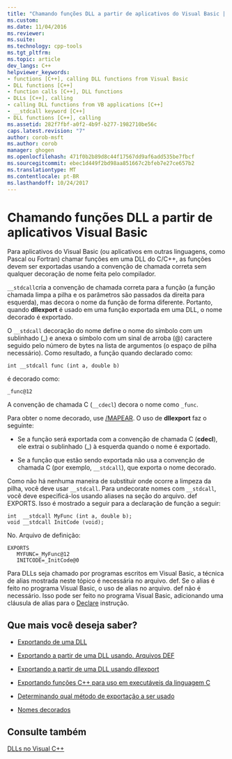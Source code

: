 ```yaml
---
title: "Chamando funções DLL a partir de aplicativos do Visual Basic | Microsoft Docs"
ms.custom: 
ms.date: 11/04/2016
ms.reviewer: 
ms.suite: 
ms.technology: cpp-tools
ms.tgt_pltfrm: 
ms.topic: article
dev_langs: C++
helpviewer_keywords:
- functions [C++], calling DLL functions from Visual Basic
- DLL functions [C++]
- function calls [C++], DLL functions
- DLLs [C++], calling
- calling DLL functions from VB applications [C++]
- __stdcall keyword [C++]
- DLL functions [C++], calling
ms.assetid: 282f7fbf-a0f2-4b9f-b277-1982710be56c
caps.latest.revision: "7"
author: corob-msft
ms.author: corob
manager: ghogen
ms.openlocfilehash: 471f0b2b89d8c44f17567dd9af6add535be7fbcf
ms.sourcegitcommit: ebec1d449f2bd98aa851667c2bfeb7e27ce657b2
ms.translationtype: MT
ms.contentlocale: pt-BR
ms.lasthandoff: 10/24/2017
---
```

# <a name="calling-dll-functions-from-visual-basic-applications"></a>Chamando funções DLL a partir de aplicativos Visual Basic
Para aplicativos do Visual Basic (ou aplicativos em outras linguagens, como Pascal ou Fortran) chamar funções em uma DLL do C/C++, as funções devem ser exportadas usando a convenção de chamada correta sem qualquer decoração de nome feita pelo compilador.  
  
 `__stdcall`cria a convenção de chamada correta para a função (a função chamada limpa a pilha e os parâmetros são passados da direita para esquerda), mas decora o nome da função de forma diferente. Portanto, quando **dllexport** é usado em uma função exportada em uma DLL, o nome decorado é exportado.  
  
 O `__stdcall` decoração do nome define o nome do símbolo com um sublinhado (_) e anexa o símbolo com um sinal de arroba (@) caractere seguido pelo número de bytes na lista de argumentos (o espaço de pilha necessário). Como resultado, a função quando declarado como:  
  
```  
int __stdcall func (int a, double b)  
```  
  
 é decorado como:  
  
```  
_func@12  
```  
  
 A convenção de chamada C (`__cdecl`) decora o nome como `_func`.  
  
 Para obter o nome decorado, use [/MAPEAR](../build/reference/map-generate-mapfile.md). O uso de **dllexport** faz o seguinte:  
  
-   Se a função será exportada com a convenção de chamada C (**cdecl**), ele extrai o sublinhado (_) à esquerda quando o nome é exportado.  
  
-   Se a função que estão sendo exportada não usa a convenção de chamada C (por exemplo, `__stdcall`), que exporta o nome decorado.  
  
 Como não há nenhuma maneira de substituir onde ocorre a limpeza da pilha, você deve usar `__stdcall`. Para undecorate nomes com `__stdcall`, você deve especificá-los usando aliases na seção do arquivo. def EXPORTS. Isso é mostrado a seguir para a declaração de função a seguir:  
  
```  
int  __stdcall MyFunc (int a, double b);  
void __stdcall InitCode (void);  
```  
  
 No. Arquivo de definição:  
  
```  
EXPORTS  
   MYFUNC=_MyFunc@12  
   INITCODE=_InitCode@0  
```  
  
 Para DLLs seja chamado por programas escritos em Visual Basic, a técnica de alias mostrada neste tópico é necessária no arquivo. def. Se o alias é feito no programa Visual Basic, o uso de alias no arquivo. def não é necessário. Isso pode ser feito no programa Visual Basic, adicionando uma cláusula de alias para o [Declare](/dotnet/visual-basic/language-reference/statements/declare-statement) instrução.  
  
## <a name="what-do-you-want-to-know-more-about"></a>Que mais você deseja saber?  
  
-   [Exportando de uma DLL](../build/exporting-from-a-dll.md)  
  
-   [Exportando a partir de uma DLL usando. Arquivos DEF](../build/exporting-from-a-dll-using-def-files.md)  
  
-   [Exportando a partir de uma DLL usando dllexport](../build/exporting-from-a-dll-using-declspec-dllexport.md)  
  
-   [Exportando funções C++ para uso em executáveis da linguagem C](../build/exporting-cpp-functions-for-use-in-c-language-executables.md)  
  
-   [Determinando qual método de exportação a ser usado](../build/determining-which-exporting-method-to-use.md)  
  
-   [Nomes decorados](../build/reference/decorated-names.md)  
  
## <a name="see-also"></a>Consulte também  
 [DLLs no Visual C++](../build/dlls-in-visual-cpp.md)